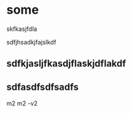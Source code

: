 # some

skfkasjfdla

sdfjhsadkjfajslkdf

sdfkjasljfkasdjflaskjdflakdf
------------------------------------
sdfasdfsdfsadfs
-----------------------------------

m2
m2 -v2
